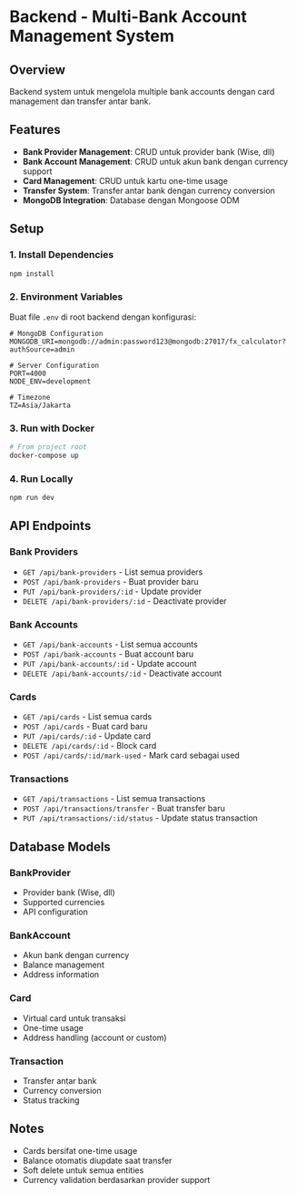 # Backend - Multi-Bank Account Management System

## Overview
Backend system untuk mengelola multiple bank accounts dengan card management dan transfer antar bank.

## Features
- **Bank Provider Management**: CRUD untuk provider bank (Wise, dll)
- **Bank Account Management**: CRUD untuk akun bank dengan currency support
- **Card Management**: CRUD untuk kartu one-time usage
- **Transfer System**: Transfer antar bank dengan currency conversion
- **MongoDB Integration**: Database dengan Mongoose ODM

## Setup

### 1. Install Dependencies
```bash
npm install
```

### 2. Environment Variables
Buat file `.env` di root backend dengan konfigurasi:
```env
# MongoDB Configuration
MONGODB_URI=mongodb://admin:password123@mongodb:27017/fx_calculator?authSource=admin

# Server Configuration
PORT=4000
NODE_ENV=development

# Timezone
TZ=Asia/Jakarta
```

### 3. Run with Docker
```bash
# From project root
docker-compose up
```

### 4. Run Locally
```bash
npm run dev
```

## API Endpoints

### Bank Providers
- `GET /api/bank-providers` - List semua providers
- `POST /api/bank-providers` - Buat provider baru
- `PUT /api/bank-providers/:id` - Update provider
- `DELETE /api/bank-providers/:id` - Deactivate provider

### Bank Accounts
- `GET /api/bank-accounts` - List semua accounts
- `POST /api/bank-accounts` - Buat account baru
- `PUT /api/bank-accounts/:id` - Update account
- `DELETE /api/bank-accounts/:id` - Deactivate account

### Cards
- `GET /api/cards` - List semua cards
- `POST /api/cards` - Buat card baru
- `PUT /api/cards/:id` - Update card
- `DELETE /api/cards/:id` - Block card
- `POST /api/cards/:id/mark-used` - Mark card sebagai used

### Transactions
- `GET /api/transactions` - List semua transactions
- `POST /api/transactions/transfer` - Buat transfer baru
- `PUT /api/transactions/:id/status` - Update status transaction

## Database Models

### BankProvider
- Provider bank (Wise, dll)
- Supported currencies
- API configuration

### BankAccount
- Akun bank dengan currency
- Balance management
- Address information

### Card
- Virtual card untuk transaksi
- One-time usage
- Address handling (account or custom)

### Transaction
- Transfer antar bank
- Currency conversion
- Status tracking

## Notes
- Cards bersifat one-time usage
- Balance otomatis diupdate saat transfer
- Soft delete untuk semua entities
- Currency validation berdasarkan provider support
